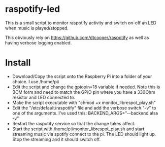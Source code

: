 # raspotify-led
This is a small script to monitor raspotify activity and switch on-off an LED when music is played/stopped.

This obviously rely on https://github.com/dtcooper/raspotify as well as having verbose logging enabled.

# Install
- Download/Copy the script onto the Raspberry Pi into a folder of your choice. I use /home/pi/ 
- Edit the script and change the gpiopin=18 variable if needed. Note this is BCM form and need to match the GPIO pin where you have a 330Ohm resistor and LED connected to.
- Make the script executable with "chmod +x monitor_librespot_play.sh"
- Edit the "/etc/default/raspotify" file and add the verbose switch "-v" to one of the arguments. I've used this: BACKEND_ARGS="--backend alsa -v"
- Restart the raspotify service so that the change takes affect.
- Start the script with /home/pi/monitor_librespot_play.sh and start streaming music via spotify connect to the pi. The LED should light up. Stop the streaming and it should switch off.
